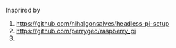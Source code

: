 Insprired by

1. https://github.com/nihalgonsalves/headless-pi-setup
1. https://github.com/perrygeo/raspberry_pi
1. 
